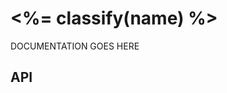 # <%= classify(name) %>

<wc-doc-header selector="wc-<%= name %>"></wc-doc-header>

DOCUMENTATION GOES HERE

## API

<wc-doc-props selector="wc-<%= name %>"></wc-doc-props>
